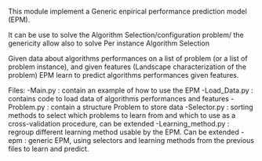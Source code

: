 This module implement a Generic enpirical performance prediction model 
(EPM).

It can be use to solve the Algorithm Selection/configuration problem/
the genericity allow also to solve Per instance Algorithm Selection

Given data about algorithms performances on a list of problem (or a list 
of problem instance), and given features (Landscape characterization 
of the problem) EPM learn to predict algorithms performances given 
features.


Files:
-Main.py : contain an example of how to use the EPM
-Load_Data.py : contains code to load data of algorithms performances 
and features
-Problem.py : contain a structure Problem to store data
-Selector.py : sorting methods to select which problems to learn from 
and which to use as a cross-validation procedure, can be extended
-Learning_method.py : regroup different learning method usable by the 
EPM. Can be extended
-epm : generic EPM, using selectors and learning methods from the 
previous files to learn and predict.
